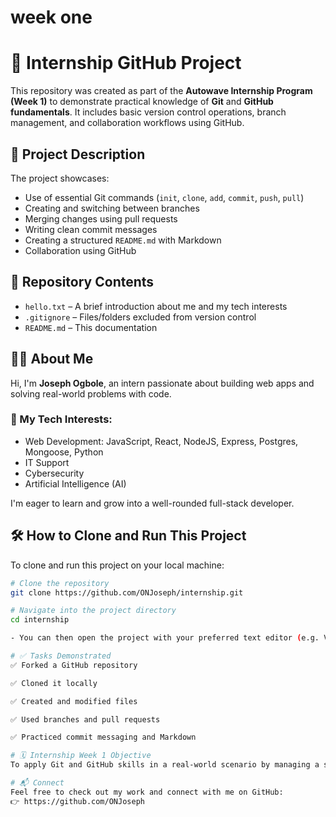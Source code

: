 # week one
# 📘 Internship GitHub Project

This repository was created as part of the **Autowave Internship Program (Week 1)** to demonstrate practical knowledge of **Git** and **GitHub fundamentals**. It includes basic version control operations, branch management, and collaboration workflows using GitHub.

## 🚀 Project Description

The project showcases:
- Use of essential Git commands (`init`, `clone`, `add`, `commit`, `push`, `pull`)
- Creating and switching between branches
- Merging changes using pull requests
- Writing clean commit messages
- Creating a structured `README.md` with Markdown
- Collaboration using GitHub

## 📁 Repository Contents

- `hello.txt` – A brief introduction about me and my tech interests
- `.gitignore` – Files/folders excluded from version control
- `README.md` – This documentation

## 👨‍💻 About Me

Hi, I'm **Joseph Ogbole**, an intern passionate about building web apps and solving real-world problems with code.

### 🔧 My Tech Interests:
- Web Development: JavaScript, React, NodeJS, Express, Postgres, Mongoose, Python
- IT Support
- Cybersecurity
- Artificial Intelligence (AI)

I'm eager to learn and grow into a well-rounded full-stack developer.

## 🛠️ How to Clone and Run This Project

To clone and run this project on your local machine:

```bash
# Clone the repository
git clone https://github.com/ONJoseph/internship.git

# Navigate into the project directory
cd internship

- You can then open the project with your preferred text editor (e.g. VS Code) or continue working from the terminal.

# ✅ Tasks Demonstrated
✅ Forked a GitHub repository

✅ Cloned it locally

✅ Created and modified files

✅ Used branches and pull requests

✅ Practiced commit messaging and Markdown

# 🗓️ Internship Week 1 Objective
To apply Git and GitHub skills in a real-world scenario by managing a simple project repository and presenting the workflow.

# 📬 Connect
Feel free to check out my work and connect with me on GitHub:
👉 https://github.com/ONJoseph
